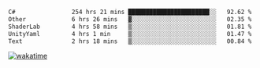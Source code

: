 <!--START_SECTION:waka-->

```txt
C#                254 hrs 21 mins ███████████████████████░░   92.62 %
Other             6 hrs 26 mins   ▓░░░░░░░░░░░░░░░░░░░░░░░░   02.35 %
ShaderLab         4 hrs 58 mins   ▒░░░░░░░░░░░░░░░░░░░░░░░░   01.81 %
UnityYaml         4 hrs 1 min     ▒░░░░░░░░░░░░░░░░░░░░░░░░   01.47 %
Text              2 hrs 18 mins   ▒░░░░░░░░░░░░░░░░░░░░░░░░   00.84 %
```

<!--END_SECTION:waka-->
[![wakatime](https://wakatime.com/badge/user/6c2f442e-41b4-42e3-bc06-d5d8203ad1da.svg)](https://wakatime.com/@6c2f442e-41b4-42e3-bc06-d5d8203ad1da)
